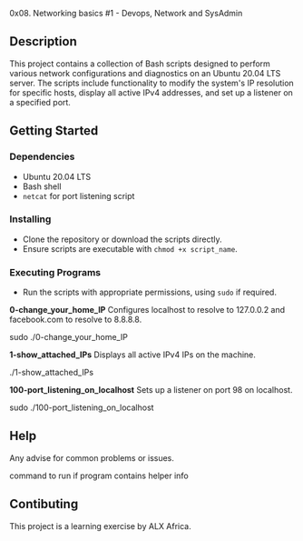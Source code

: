 0x08. Networking basics #1 - Devops, Network and SysAdmin


## Description
This project contains a collection of Bash scripts designed to perform various network configurations and diagnostics on an Ubuntu 20.04 LTS server. The scripts include functionality to modify the system's IP resolution for specific hosts, display all active IPv4 addresses, and set up a listener on a specified port.

## Getting Started

### Dependencies
- Ubuntu 20.04 LTS
- Bash shell
- `netcat` for port listening script

### Installing
- Clone the repository or download the scripts directly.
- Ensure scripts are executable with `chmod +x script_name`.

### Executing Programs
- Run the scripts with appropriate permissions, using `sudo` if required.

**0-change_your_home_IP**
Configures localhost to resolve to 127.0.0.2 and facebook.com to resolve to 8.8.8.8.

sudo ./0-change_your_home_IP


**1-show_attached_IPs**
Displays all active IPv4 IPs on the machine.

./1-show_attached_IPs


**100-port_listening_on_localhost**
Sets up a listener on port 98 on localhost.

sudo ./100-port_listening_on_localhost


## Help
Any advise for common problems or issues.

command to run if program contains helper info


## Contibuting

This project is a learning exercise by ALX Africa.

